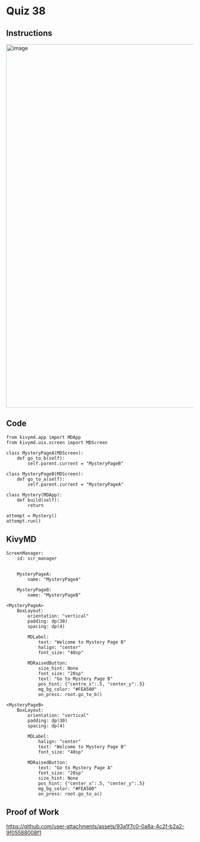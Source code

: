 # Quiz 38

## Instructions

<img width="973" alt="image" src="https://github.com/user-attachments/assets/7589da68-e7f3-4e90-bb97-bebdd3057dbe" />

## Code
```
from kivymd.app import MDApp
from kivymd.uix.screen import MDScreen

class MysteryPageA(MDScreen):
    def go_to_b(self):
        self.parent.current = "MysteryPageB"

class MysteryPageB(MDScreen):
    def go_to_a(self):
        self.parent.current = "MysteryPageA"

class Mystery(MDApp):
    def build(self):
        return

attempt = Mystery()
attempt.run()

```
## KivyMD
```
ScreenManager:
    id: scr_manager


    MysteryPageA:
        name: "MysteryPageA"

    MysteryPageB:
        name: "MysteryPageB"

<MysteryPageA>
    BoxLayout:
        orientation: "vertical"
        padding: dp(30)
        spacing: dp(4)

        MDLabel:
            text: "Welcome to Mystery Page B"
            halign: "center"
            font_size: "40sp"

        MDRaisedButton:
            size_hint: None
            font_size: "20sp"
            text: "Go to Mystery Page B"
            pos_hint: {"centre_x":.5, "center_y":.5}
            mg_bg_color: "#FEA500"
            on_press: root.go_to_b()

<MysteryPageB>
    BoxLayout:
        orientation: "vertical"
        padding: dp(30)
        spacing: dp(4)

        MDLabel:
            halign: "center"
            text: "Welcome to Mystery Page B"
            font_size: "40sp"

        MDRaisedButton:
            text: "Go to Mystery Page A"
            font_size: "20sp"
            size_hint: None
            pos_hint: {"center_x":.5, "center_y":.5}
            mg_bg_color: "#FEA500"
            on_press: root.go_to_a()

```
## Proof of Work



https://github.com/user-attachments/assets/93a1f7c0-0a8a-4c2f-b2a2-9f05588008f1

